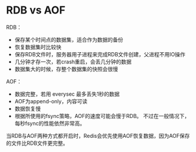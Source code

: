 # RDB vs AOF

RDB：

- 保存某个时间点的数据集，适合作为数据的备份
- 恢复数据集时比较快
- 保存RDB文件时，服务器用子进程来完成RDB文件创建，父进程不用IO操作
- 几分钟才存一次，若crash重启，会丢几分钟的数据
- 数据集大的时候，存整个数据集的快照会很慢



AOF：

- 数据完整，若用 everysec 最多丢失1秒的数据
- AOF为append-only，内容可读
- 数据恢复慢
- 根据所使用的fsync策略，AOF的速度可能会慢于RDB。 不过在一般情况下，每秒fsync的性能依然非常高。



当RDB与AOF两种方式都开启时，Redis会优先使用AOF恢复数据，因为AOF保存的文件比RDB文件更完整。

